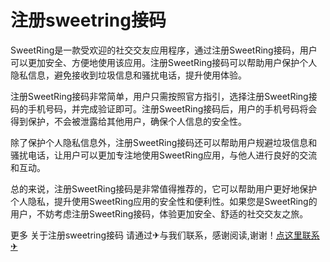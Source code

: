 # 注册sweetring接码

SweetRing是一款受欢迎的社交交友应用程序，通过注册SweetRing接码，用户可以更加安全、方便地使用该应用。注册SweetRing接码可以帮助用户保护个人隐私信息，避免接收到垃圾信息和骚扰电话，提升使用体验。

注册SweetRing接码非常简单，用户只需按照官方指引，选择注册SweetRing接码的手机号码，并完成验证即可。注册SweetRing接码后，用户的手机号码将会得到保护，不会被泄露给其他用户，确保个人信息的安全性。

除了保护个人隐私信息外，注册SweetRing接码还可以帮助用户规避垃圾信息和骚扰电话，让用户可以更加专注地使用SweetRing应用，与他人进行良好的交流和互动。

总的来说，注册SweetRing接码是非常值得推荐的，它可以帮助用户更好地保护个人隐私，提升使用SweetRing应用的安全性和便利性。如果您是SweetRing的用户，不妨考虑注册SweetRing接码，体验更加安全、舒适的社交交友之旅。

更多 关于注册sweetring接码 请通过✈与我们联系，感谢阅读,谢谢！[点这里联系✈](https://c.k02.cc)